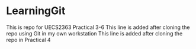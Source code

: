 # LearningGit
This is repo for UECS2363 Practical 3-6
This line is added after cloning the repo using Git in my own workstation
This line is added after cloning the repo in Practical 4
